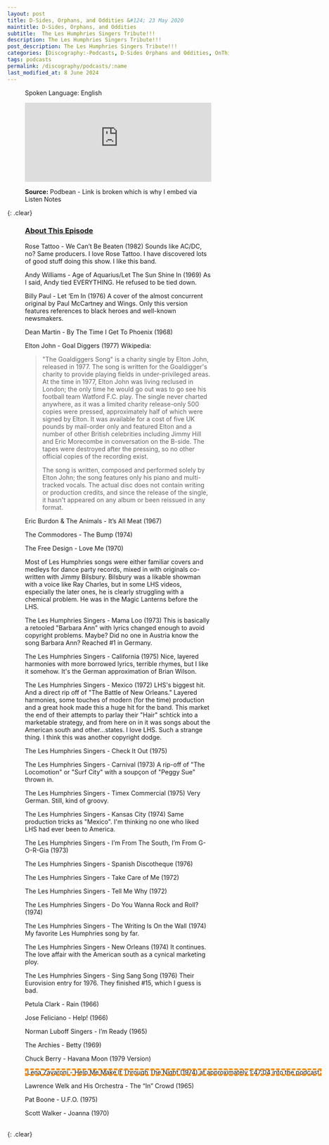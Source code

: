 ```yaml
---
layout: post
title: D-Sides, Orphans, and Oddities &#124; 23 May 2020
maintitle: D-Sides, Orphans, and Oddities
subtitle:  The Les Humphries Singers Tribute!!!
description: The Les Humphries Singers Tribute!!!
post_description: The Les Humphries Singers Tribute!!!
categories: [Discography:-Podcasts, D-Sides Orphans and Oddities, OnThisDay23May]
tags: podcasts
permalink: /discography/podcasts/:name
last_modified_at: 8 June 2024
---
```


<figure class="fig3">
<p>Spoken Language: English</p>
<iframe src="https://www.listennotes.com/podcasts/d-sides-orphans/the-les-humphries-singers-w4Qe9_qXjy2/embed/" height="180px" width="100%" style="width: 1px; min-width: 100%;" frameborder="0" scrolling="no" loading="lazy"></iframe>
<p><strong>Source:</strong> Podbean - Link is broken which is why I embed via Listen Notes</p>
</figure>

{: .clear}

<figure class="fig3">
<h3 id="about"><a href="#about">About This Episode</a></h3>
<p>Rose Tattoo - We Can’t Be Beaten (1982) Sounds like AC/DC, no? Same producers. I love Rose Tattoo. I have discovered lots of good stuff doing this show. I like this band.</p>
<p>Andy Williams - Age of Aquarius/Let The Sun Shine In (1969) As I said, Andy tied EVERYTHING. He refused to be tied down.</p>
<p>Billy Paul - Let ‘Em In (1976) A cover of the almost concurrent original by Paul McCartney and Wings. Only this version features references to black heroes and well-known newsmakers.</p>
<p>Dean Martin - By The Time I Get To Phoenix (1968)</p>
<p>Elton John - Goal Diggers (1977) Wikipedia:</p>
<blockquote>
<p>"The Goaldiggers Song" is a charity single by Elton John, released in 1977. The song is written for the Goaldigger's charity to provide playing fields in under-privileged areas. At the time in 1977, Elton John was living reclused in London; the only time he would go out was to go see his football team Watford F.C. play. The single never charted anywhere, as it was a limited charity release-only 500 copies were pressed, approximately half of which were signed by Elton. It was available for a cost of five UK pounds by mail-order only and featured Elton and a number of other British celebrities including Jimmy Hill and Eric Morecombe in conversation on the B-side. The tapes were destroyed after the pressing, so no other official copies of the recording exist.</p>
<p>The song is written, composed and performed solely by Elton John; the song features only his piano and multi-tracked vocals. The actual disc does not contain writing or production credits, and since the release of the single, it hasn't appeared on any album or been reissued in any format.</p></blockquote>
<p>Eric Burdon & The Animals - It’s All Meat (1967)</p>
<p>The Commodores - The Bump (1974)</p>
<p>The Free Design - Love Me (1970)</p>
<p>Most of Les Humphries songs were either familiar covers and medleys for dance party records, mixed in with originals co-written with Jimmy Bilsbury. Bilsbury was a likable showman with a voice like Ray Charles, but in some LHS videos, especially the later ones, he is clearly struggling with a chemical problem. He was in the Magic Lanterns before the LHS.</p>
<p>The Les Humphries Singers - Mama Loo (1973) This is basically a retooled "Barbara Ann" with lyrics changed enough to avoid copyright problems. Maybe? Did no one in Austria know the song Barbara Ann? Reached #1 in Germany.</p>
<p>The Les Humphries Singers - California (1975) Nice, layered harmonies with more borrowed lyrics, terrible rhymes, but I like it somehow. It's the German approximation of Brian Wilson.</p>
<p>The Les Humphries Singers - Mexico (1972) LHS's biggest hit. And a direct rip off of "The Battle of New Orleans." Layered harmonies, some touches of modern (for the time) production and a great hook made this a huge hit for the band. This market the end of their attempts to parlay their "Hair" schtick into a marketable strategy, and from here on in it was songs about the American south and other...states. I love LHS. Such a strange thing. I think this was another copyright dodge.</p>
<p>The Les Humphries Singers - Check It Out (1975)</p>
<p>The Les Humphries Singers - Carnival (1973) A rip-off of "The Locomotion" or "Surf City" with a soupçon of "Peggy Sue" thrown in.</p>
<p>The Les Humphries Singers - Timex Commercial (1975) Very German. Still, kind of groovy.</p>
<p>The Les Humphries Singers - Kansas City (1974) Same production tricks as "Mexico". I'm thinking no one who liked LHS had ever been to America.</p>
<p>The Les Humphries Singers - I’m From The South, I’m From G-O-R-Gia (1973)</p>
<p>The Les Humphries Singers - Spanish Discotheque (1976)</p>
<p>The Les Humphries Singers - Take Care of Me (1972)</p>
<p>The Les Humphries Singers - Tell Me Why (1972)</p>
<p>The Les Humphries Singers - Do You Wanna Rock and Roll? (1974)</p>
<p>The Les Humphries Singers - The Writing Is On the Wall (1974) My favorite Les Humphries song by far.</p>
<p>The Les Humphries Singers - New Orleans (1974) It continues. The love affair with the American south as a cynical marketing ploy.</p>
<p>The Les Humphries Singers - Sing Sang Song (1976) Their Eurovision entry for 1976. They finished #15, which I guess is bad.</p>
<p>Petula Clark - Rain (1966)</p>
<p>Jose Feliciano - Help! (1966)</p>
<p>Norman Luboff Singers - I’m Ready (1965)</p>
<p>The Archies - Betty (1969)</p>
<p>Chuck Berry - Havana Moon (1979 Version)</p>
<p style="outline: 4px dashed darkorange; outline-offset: -4px;width: max-content;padding: 0 5px;">Lena Zavaroni - Help Me Make It Through The Night (1974) at approximately 1:47:04 into the podcast</p>
<p>Lawrence Welk and His Orchestra - The “In” Crowd (1965)</p>
<p>Pat Boone - U.F.O. (1975)</p>
<p>Scott Walker - Joanna (1970)</p>
</figure>

<br />{: .clear}

